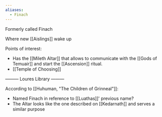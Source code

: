 ```yaml
---
aliases:
  - Finach
---
```

Formerly called Finach

Where new [[Aislings]] wake up

Points of interest:
- Has the [[Mileth Altar]] that allows to communicate with the [[Gods of Temuair]] and start the [[Ascension]] ritual.
- [[Temple of Choosing]]

——— Loures Library ———

According to [[Huhuman, "The Children of Grinneal"]]:
- Named Finach in reference to [[Luathas]]' previous name?
- The Altar looks like the one described on [[Kedarnath]] and serves a similar purpose